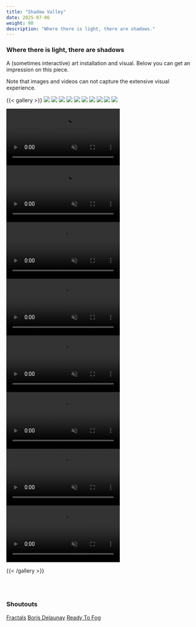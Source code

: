```yaml
---
title: "Shadow Valley"
date: 2025-07-06
weight: 90
description: "Where there is light, there are shadows."
---
```


### Where there is light, there are shadows
A (sometimes interactive) art installation and visual. Below you can get an impression on this piece. 

Note that images and videos can not capture the extensive visual experience.

{{< gallery >}}
  <img src="/02-shadow-valley/images/181905406.jpg" class="grid-w50 md:grid-w33 xl:grid-w25" />
  <img src="/02-shadow-valley/images/212020655.jpg" class="grid-w50 md:grid-w33 xl:grid-w25" />
  <img src="/02-shadow-valley/images/220759365.jpg" class="grid-w50 md:grid-w33 xl:grid-w25" />
  <img src="/02-shadow-valley/images/192710344.jpg" class="grid-w50 md:grid-w33 xl:grid-w25" />
  <img src="/02-shadow-valley/images/232132495.jpg" class="grid-w50 md:grid-w33 xl:grid-w25" />
  <img src="/02-shadow-valley/images/021642117.jpg " class="grid-w50 md:grid-w33 xl:grid-w25" />
  <img src="/02-shadow-valley/images/050304195.jpg" class="grid-w50 md:grid-w33 xl:grid-w25" />
  <img src="/02-shadow-valley/images/203820278.jpg" class="grid-w50 md:grid-w33 xl:grid-w25" />
  <img src="/02-shadow-valley/images/141557528.jpg" class="grid-w50 md:grid-w33 xl:grid-w25" />
  <img src="/02-shadow-valley/images/141618578.png" class="grid-w50 md:grid-w33 xl:grid-w25" />

  <video muted loop controls preload="auto" class="grid-w50 md:grid-w33 xl:grid-w25">
    <source src="/video/bg2.webm" type="video/webm">
    <source src="/video/bg2.mp4" type="video/mp4">
    <source src="/video/bg2.m4v" type="video/mp4">
  </video>
  <video muted loop controls preload="auto" class="grid-w50 md:grid-w33 xl:grid-w25">
    <source src="/02-shadow-valley/videos/214240268.LS.mp4" type="video/mp4">
  </video>
  <video muted loop controls preload="auto" class="grid-w50 md:grid-w33 xl:grid-w25">
    <source src="/02-shadow-valley/videos/211956467.LS.mp4" type="video/mp4">
  </video>
  <video muted loop controls preload="auto" class="grid-w50 md:grid-w33 xl:grid-w25">
    <source src="/02-shadow-valley/videos/203759043.LS.mp4" type="video/mp4">
  </video>
  <video muted loop controls preload="auto" class="grid-w50 md:grid-w33 xl:grid-w25">
    <source src="/02-shadow-valley/videos/204103992.LS.mp4" type="video/mp4">
  </video>
  <video muted loop controls preload="auto" class="grid-w50 md:grid-w33 xl:grid-w25">
    <source src="/02-shadow-valley/videos/204926422.LS.mp4" type="video/mp4">
  </video>
  <video muted loop controls preload="auto" class="grid-w50 md:grid-w33 xl:grid-w25">
    <source src="/02-shadow-valley/videos/192713224.LS.mp4" type="video/mp4">
  </video>
  <video muted loop controls preload="auto" class="grid-w50 md:grid-w33 xl:grid-w25">
    <source src="/02-shadow-valley/videos/040853017.LS.mp4" type="video/mp4">
  </video>

{{< /gallery >}}

<br>
<br>

### Shoutouts

[Fractals](https://en.wikipedia.org/wiki/Fractal/)
[Boris Delaunay](https://en.wikipedia.org/wiki/Boris_Delaunay)
[Ready To Fog](https://readytofog.de/)


